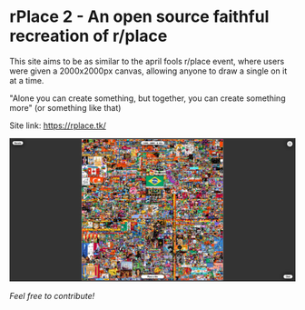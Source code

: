 # rPlace 2 - An open source faithful recreation of r/place

This site aims to be as similar to the april fools r/place event, where users were given a 2000x2000px canvas, allowing anyone to draw a single on it at a time. 

"Alone you can create something, but together, you can create something more" (or something like that)

Site link: https://rplace.tk/

![https://rplace.tk running on firefox as of 18/4/2022](site_demo.png)

*Feel free to contribute!*
